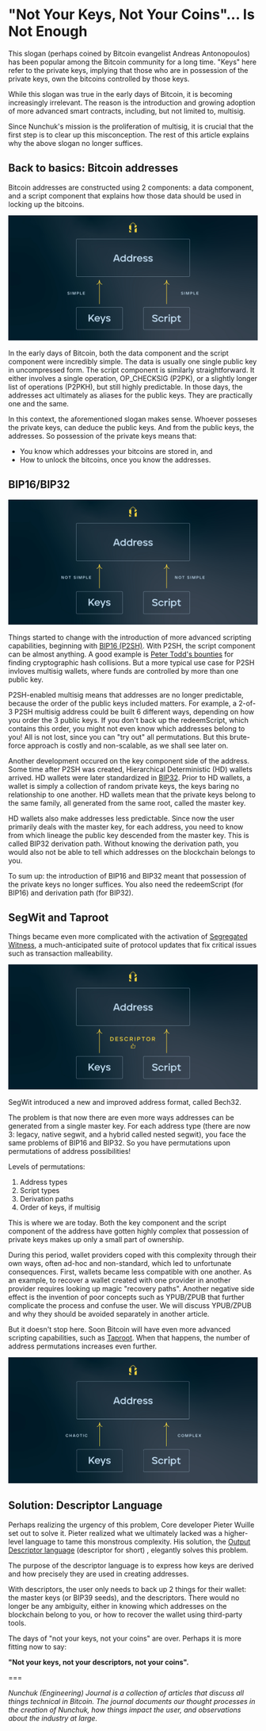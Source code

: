 <h1>"Not Your Keys, Not Your Coins"... Is Not Enough</h1>

This slogan (perhaps coined by Bitcoin evangelist Andreas Antonopoulos) has been popular among the Bitcoin community for a long time. "Keys" here refer to the private keys, implying that those who are in possession of the private keys, own the bitcoins controlled by those keys.

While this slogan was true in the early days of Bitcoin, it is becoming increasingly irrelevant. The reason is the introduction and growing adoption of more advanced smart contracts, including, but not limited to, multisig.

Since Nunchuk's mission is the proliferation of multisig, it is crucial that the first step is to clear up this misconception. The rest of this article explains why the above slogan no longer suffices.

<h2>Back to basics: Bitcoin addresses</h2>

Bitcoin addresses are constructed using 2 components: a data component, and a script component that explains how those data should be used in locking up the bitcoins.

![Early days of Bitcoin: P2PK and P2PKH](keys_are_not_enough_01.jpg "Early days of Bitcoin: P2PK and P2PKH")

In the early days of Bitcoin, both the data component and the script component were incredibly simple. The data is usually one single public key in uncompressed form. The script component is similarly straightforward. It either involves a single operation, OP_CHECKSIG (P2PK), or a slightly longer list of operations (P2PKH), but still highly predictable. In those days, the addresses act ultimately as aliases for the public keys. They are practically one and the same.

In this context, the aforementioned slogan makes sense. Whoever posseses the private keys, can deduce the public keys. And from the public keys, the addresses. So possession of the private keys means that:
* You know which addresses your bitcoins are stored in, and 
* How to unlock the bitcoins, once you know the addresses.

<h2>BIP16/BIP32</h2>

![BIP16 (P2SH) and BIP32 (HD wallets)](keys_are_not_enough_02.jpg "BIP16 (P2SH) and BIP32 (HD wallets)")

Things started to change with the introduction of more advanced scripting capabilities, beginning with [BIP16 (P2SH)](https://github.com/bitcoin/bips/blob/master/bip-0016.mediawiki). With P2SH, the script component can be almost anything. A good example is [Peter Todd's bounties](https://bitcointalk.org/index.php?topic=293382.0) for finding cryptographic hash collisions. But a more typical use case for P2SH invloves multisig wallets, where funds are controlled by more than one public key.

P2SH-enabled multisig means that addresses are no longer predictable, because the order of the public keys included matters. For example, a 2-of-3 P2SH multisig address could be built 6 different ways, depending on how you order the 3 public keys. If you don't back up the redeemScript, which contains this order, you might not even know which addresses belong to you! All is not lost, since you can "try out" all permutations. But this brute-force approach is costly and non-scalable, as we shall see later on.

Another development occured on the key component side of the address. Some time after P2SH was created, Hierarchical Deterministic (HD) wallets arrived. HD wallets were later standardized in [BIP32](https://github.com/bitcoin/bips/blob/master/bip-0032.mediawiki). Prior to HD wallets, a wallet is simply a collection of random private keys, the keys baring no relationship to one another. HD wallets mean that the private keys belong to the same family, all generated from the same root, called the master key.

HD wallets also make addresses less predictable. Since now the user primarily deals with the master key, for each address, you need to know from which lineage the public key descended from the master key. This is called BIP32 derivation path. Without knowing the derivation path, you would also not be able to tell which addresses on the blockchain belongs to you.

To sum up: the introduction of BIP16 and BIP32 meant that possession of the private keys no longer suffices. You also need the redeemScript (for BIP16) and derivation path (for BIP32).

<h2>SegWit and Taproot</h2>

Things became even more complicated with the activation of [Segregated Witness](https://en.bitcoin.it/wiki/Segregated_Witness), a much-anticipated suite of protocol updates that fix critical issues such as transaction malleability.

![Segregated Witness (SegWit)](keys_are_not_enough_03.jpg "Segregated Witness (SegWit)")

SegWit introduced a new and improved address format, called Bech32.

The problem is that now there are even more ways addresses can be generated from a single master key. For each address type (there are now 3: legacy, native segwit, and a hybrid called nested segwit), you face the same problems of BIP16 and BIP32. So you have permutations upon permutations of address possibilities!

Levels of permutations:
1. Address types
2. Script types
3. Derivation paths
4. Order of keys, if multisig

This is where we are today. Both the key component and the script component of the address have gotten highly complex that possession of private keys makes up only a small part of ownership.

During this period, wallet providers coped with this complexity through their own ways, often ad-hoc and non-standard, which led to unfortunate consequences. First, wallets became less compatible with one another. As an example, to recover a wallet created with one provider in another provider requires looking up magic "recovery paths". Another negative side effect is the invention of poor concepts such as YPUB/ZPUB that further complicate the process and confuse the user. We will discuss YPUB/ZPUB and why they should be avoided separately in another article.

But it doesn't stop here. Soon Bitcoin will have even more advanced scripting capabilities, such as [Taproot](https://github.com/bitcoin/bips/blob/master/bip-0341.mediawiki). When that happens, the number of address permutations increases even further.

![Soon: Taproot and more](keys_are_not_enough_04.jpg "Soon: Taproot and more")

<h2>Solution: Descriptor Language</h2>

Perhaps realizing the urgency of this problem, Core developer Pieter Wuille set out to solve it. Pieter realized what we ultimately lacked was a higher-level language to tame this monstrous complexity. His solution, the [Output Descriptor language](https://github.com/bitcoin/bitcoin/blob/master/doc/descriptors.md) (descriptor for short) , elegantly solves this problem.

The purpose of the descriptor language is to express how keys are derived and how precisely they are used in creating  addresses.

With descriptors, the user only needs to back up 2 things for their wallet: the master keys (or BIP39 seeds), and the descriptors. There would no longer be any ambiguity, either in knowing which addresses on the blockchain belong to you, or how to recover the wallet using third-party tools.

The days of "not your keys, not your coins" are over. Perhaps it is more fitting now to say:

**"Not your keys, not your descriptors, not your coins".**

===

*Nunchuk (Engineering) Journal is a collection of articles that discuss all things technical in Bitcoin. The journal documents our thought processes in the creation of Nunchuk, how things impact the user, and observations about the industry at large.*

